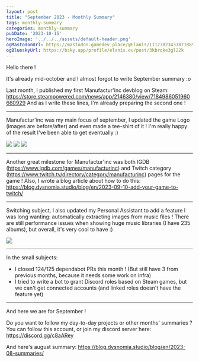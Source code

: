 ```yaml
---
layout: post
title: "September 2023 - Monthly Summary"
tags: monthly-summary
categories: monthly-summary
pubDate: '2023-10-15'
heroImage: '../../../assets/default-header.png'
ogMastodonUrl: https://mastodon.gamedev.place/@Elanis/111238234378718892
ogBlueskyUrl: https://bsky.app/profile/elanis.eu/post/3kbrqke3gl22k
---
```

Hello there !

It's already mid-october and I almost forgot to write September summary :o

Last month, I published my first Manufactur'inc devblog on Steam: https://store.steampowered.com/news/app/2146380/view/7184986051960660929
And as I write these lines, I'm already preparing the second one !

<hr />

Manufactur'inc was my main focus of september, I updated the game Logo (images are before/after) and even made a tee-shirt of it !
I'm really happy of the result I've been able to get eventually :)

![](/assets/img/202309-summaries/002/1.png)
![](/assets/img/202309-summaries/002/2.png)
![](/assets/img/202309-summaries/002/3.jpg)

<hr />

Another great milestone for Manufactur'inc was both IGDB (https://www.igdb.com/games/manufacturinc) and Twitch category (https://www.twitch.tv/directory/category/manufacturinc) pages for the game !
Also, I wrote a blog article about how to do this: https://blog.dysnomia.studio/blog/en/2023-09-10-add-your-game-to-twitch/

<hr />

Switching subject, I also updated my Personal Assistant to add a feature I was long wanting: automatically extracting images from music files !
There are still performance issues when showing huge music libraries (I have 235 albums), but overall, it's very cool to have :)

![](/assets/img/202309-summaries/004/1.png)

<hr />

In the small subjects:
- I closed 124/125 dependabot PRs this month ! (But still have 3 from previous months, because it needs some work on infra)
- I tried to write a bot to grant Discord roles based on Steam games, but we can't get connected accounts (and linked roles doesn't have the feature yet)

<hr />

And here we are for September !

Do you want to follow my day-to-day projects or other months' summaries ?
You can follow this account, or join my discord server here: https://discord.gg/c8aARey

And here's august summary: https://blog.dysnomia.studio/blog/en/2023-08-summaries/